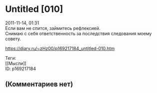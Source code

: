 Untitled [010]
==============

  
2011-11-14, 01:31  
 Если вам не спится, займитесь рефлексией.   
  Снимаю с себя ответственность за последствия следования моему совету.    
  
<https://diary.ru/~zHz00/p169217184_untitled-010.htm>  
  
Теги:  
[[Мысли]]  
ID: p169217184  


(Комментариев нет)
------------------